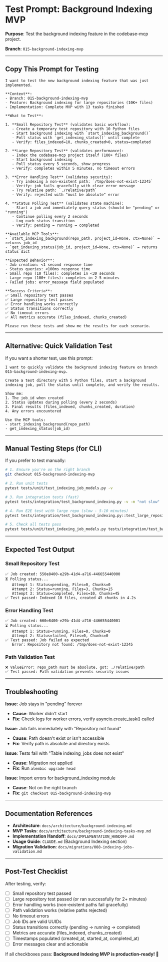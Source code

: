# Test Prompt: Background Indexing MVP

**Purpose**: Test the background indexing feature in the codebase-mcp project.

**Branch**: `015-background-indexing-mvp`

---

## Copy This Prompt for Testing

```
I want to test the new background indexing feature that was just implemented.

**Context**:
- Branch: 015-background-indexing-mvp
- Feature: Background indexing for large repositories (10K+ files)
- Implementation: Complete MVP with 13 tasks finished

**What to Test**:

1. **Small Repository Test** (validates basic workflow):
   - Create a temporary test repository with 10 Python files
   - Start background indexing with `start_indexing_background()`
   - Poll status with `get_indexing_status()` until complete
   - Verify: files_indexed=10, chunks_created>0, status=completed

2. **Large Repository Test** (validates performance):
   - Index the codebase-mcp project itself (100+ files)
   - Start background indexing
   - Poll status every 5 seconds, show progress
   - Verify: completes within 5 minutes, no timeout errors

3. **Error Handling Test** (validates security):
   - Try indexing a non-existent path: `/tmp/does-not-exist-12345`
   - Verify: job fails gracefully with clear error message
   - Try relative path: `./relative/path`
   - Verify: rejected with "must be absolute" error

4. **Status Polling Test** (validates state machine):
   - Start a job and immediately query status (should be "pending" or "running")
   - Continue polling every 2 seconds
   - Log each status transition
   - Verify: pending → running → completed

**Available MCP Tools**:
- `start_indexing_background(repo_path, project_id=None, ctx=None)` → returns job_id
- `get_indexing_status(job_id, project_id=None, ctx=None)` → returns status dict

**Expected Behavior**:
- Job creation: <1 second response time
- Status queries: <100ms response time
- Small repo (10 files): completes in <30 seconds
- Large repo (100+ files): completes in 2-5 minutes
- Failed jobs: error_message field populated

**Success Criteria**:
✅ Small repository test passes
✅ Large repository test passes
✅ Error handling works correctly
✅ Status transitions correctly
✅ No timeout errors
✅ All metrics accurate (files_indexed, chunks_created)

Please run these tests and show me the results for each scenario.
```

---

## Alternative: Quick Validation Test

If you want a shorter test, use this prompt:

```
I want to quickly validate the background indexing feature on branch 015-background-indexing-mvp.

Create a test directory with 5 Python files, start a background indexing job, poll the status until complete, and verify the results.

Show me:
1. The job_id when created
2. Status updates during polling (every 2 seconds)
3. Final results (files_indexed, chunks_created, duration)
4. Any errors encountered

Use the MCP tools:
- start_indexing_background(repo_path)
- get_indexing_status(job_id)
```

---

## Manual Testing Steps (for CLI)

If you prefer to test manually:

```bash
# 1. Ensure you're on the right branch
git checkout 015-background-indexing-mvp

# 2. Run unit tests
pytest tests/unit/test_indexing_job_models.py -v

# 3. Run integration tests (fast)
pytest tests/integration/test_background_indexing.py -v -m "not slow"

# 4. Run E2E test with large repo (slow - 5-10 minutes)
pytest tests/integration/test_background_indexing.py::test_large_repository_indexing -v -s

# 5. Check all tests pass
pytest tests/unit/test_indexing_job_models.py tests/integration/test_background_indexing.py -v
```

---

## Expected Test Output

### Small Repository Test
```
✅ Job created: 550e8400-e29b-41d4-a716-446655440000
⏳ Polling status...
   Attempt 1: Status=pending, Files=0, Chunks=0
   Attempt 2: Status=running, Files=3, Chunks=15
   Attempt 3: Status=completed, Files=10, Chunks=45
✅ Test passed: Indexed 10 files, created 45 chunks in 4.2s
```

### Error Handling Test
```
✅ Job created: 660e8400-e29b-41d4-a716-446655440001
⏳ Polling status...
   Attempt 1: Status=running, Files=0, Chunks=0
   Attempt 2: Status=failed, Files=0, Chunks=0
✅ Test passed: Job failed as expected
   Error: Repository not found: /tmp/does-not-exist-12345
```

### Path Validation Test
```
❌ ValueError: repo_path must be absolute, got: ./relative/path
✅ Test passed: Path validation prevents security issues
```

---

## Troubleshooting

**Issue**: Job stays in "pending" forever
- **Cause**: Worker didn't start
- **Fix**: Check logs for worker errors, verify asyncio.create_task() called

**Issue**: Job fails immediately with "Repository not found"
- **Cause**: Path doesn't exist or isn't accessible
- **Fix**: Verify path is absolute and directory exists

**Issue**: Tests fail with "Table indexing_jobs does not exist"
- **Cause**: Migration not applied
- **Fix**: Run `alembic upgrade head`

**Issue**: Import errors for background_indexing module
- **Cause**: Not on the right branch
- **Fix**: `git checkout 015-background-indexing-mvp`

---

## Documentation References

- **Architecture**: `docs/architecture/background-indexing.md`
- **MVP Tasks**: `docs/architecture/background-indexing-tasks-mvp.md`
- **Implementation Handoff**: `docs/IMPLEMENTATION_HANDOFF.md`
- **Usage Guide**: `CLAUDE.md` (Background Indexing section)
- **Migration Validation**: `docs/migrations/008-indexing-jobs-validation.md`

---

## Post-Test Checklist

After testing, verify:
- [ ] Small repository test passed
- [ ] Large repository test passed (or ran successfully for 2+ minutes)
- [ ] Error handling works (non-existent paths fail gracefully)
- [ ] Path validation works (relative paths rejected)
- [ ] No timeout errors
- [ ] Job IDs are valid UUIDs
- [ ] Status transitions correctly (pending → running → completed)
- [ ] Metrics are accurate (files_indexed, chunks_created)
- [ ] Timestamps populated (created_at, started_at, completed_at)
- [ ] Error messages clear and actionable

If all checkboxes pass: **Background Indexing MVP is production-ready! 🎉**
